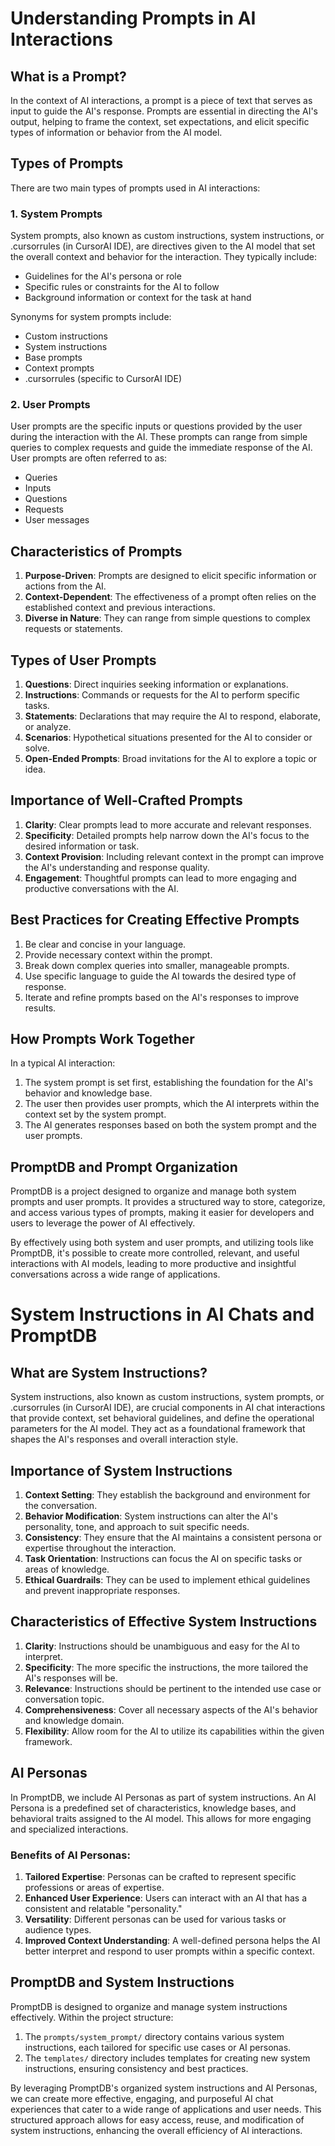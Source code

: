 # Understanding Prompts in AI Interactions

## What is a Prompt?

In the context of AI interactions, a prompt is a piece of text that serves as input to guide the AI's response. Prompts are essential in directing the AI's output, helping to frame the context, set expectations, and elicit specific types of information or behavior from the AI model.

## Types of Prompts

There are two main types of prompts used in AI interactions:

### 1. System Prompts

System prompts, also known as custom instructions, system instructions, or .cursorrules (in CursorAI IDE), are directives given to the AI model that set the overall context and behavior for the interaction. They typically include:

- Guidelines for the AI's persona or role
- Specific rules or constraints for the AI to follow
- Background information or context for the task at hand

Synonyms for system prompts include:
- Custom instructions
- System instructions
- Base prompts
- Context prompts
- .cursorrules (specific to CursorAI IDE)

### 2. User Prompts

User prompts are the specific inputs or questions provided by the user during the interaction with the AI. These prompts can range from simple queries to complex requests and guide the immediate response of the AI. User prompts are often referred to as:

- Queries
- Inputs
- Questions
- Requests
- User messages

## Characteristics of Prompts

1. **Purpose-Driven**: Prompts are designed to elicit specific information or actions from the AI.
2. **Context-Dependent**: The effectiveness of a prompt often relies on the established context and previous interactions.
3. **Diverse in Nature**: They can range from simple questions to complex requests or statements.

## Types of User Prompts

1. **Questions**: Direct inquiries seeking information or explanations.
2. **Instructions**: Commands or requests for the AI to perform specific tasks.
3. **Statements**: Declarations that may require the AI to respond, elaborate, or analyze.
4. **Scenarios**: Hypothetical situations presented for the AI to consider or solve.
5. **Open-Ended Prompts**: Broad invitations for the AI to explore a topic or idea.

## Importance of Well-Crafted Prompts

1. **Clarity**: Clear prompts lead to more accurate and relevant responses.
2. **Specificity**: Detailed prompts help narrow down the AI's focus to the desired information or task.
3. **Context Provision**: Including relevant context in the prompt can improve the AI's understanding and response quality.
4. **Engagement**: Thoughtful prompts can lead to more engaging and productive conversations with the AI.

## Best Practices for Creating Effective Prompts

1. Be clear and concise in your language.
2. Provide necessary context within the prompt.
3. Break down complex queries into smaller, manageable prompts.
4. Use specific language to guide the AI towards the desired type of response.
5. Iterate and refine prompts based on the AI's responses to improve results.

## How Prompts Work Together

In a typical AI interaction:

1. The system prompt is set first, establishing the foundation for the AI's behavior and knowledge base.
2. The user then provides user prompts, which the AI interprets within the context set by the system prompt.
3. The AI generates responses based on both the system prompt and the user prompts.

## PromptDB and Prompt Organization

PromptDB is a project designed to organize and manage both system prompts and user prompts. It provides a structured way to store, categorize, and access various types of prompts, making it easier for developers and users to leverage the power of AI effectively.

By effectively using both system and user prompts, and utilizing tools like PromptDB, it's possible to create more controlled, relevant, and useful interactions with AI models, leading to more productive and insightful conversations across a wide range of applications.

# System Instructions in AI Chats and PromptDB

## What are System Instructions?

System instructions, also known as custom instructions, system prompts, or .cursorrules (in CursorAI IDE), are crucial components in AI chat interactions that provide context, set behavioral guidelines, and define the operational parameters for the AI model. They act as a foundational framework that shapes the AI's responses and overall interaction style.

## Importance of System Instructions

1. **Context Setting**: They establish the background and environment for the conversation.
2. **Behavior Modification**: System instructions can alter the AI's personality, tone, and approach to suit specific needs.
3. **Consistency**: They ensure that the AI maintains a consistent persona or expertise throughout the interaction.
4. **Task Orientation**: Instructions can focus the AI on specific tasks or areas of knowledge.
5. **Ethical Guardrails**: They can be used to implement ethical guidelines and prevent inappropriate responses.

## Characteristics of Effective System Instructions

1. **Clarity**: Instructions should be unambiguous and easy for the AI to interpret.
2. **Specificity**: The more specific the instructions, the more tailored the AI's responses will be.
3. **Relevance**: Instructions should be pertinent to the intended use case or conversation topic.
4. **Comprehensiveness**: Cover all necessary aspects of the AI's behavior and knowledge domain.
5. **Flexibility**: Allow room for the AI to utilize its capabilities within the given framework.

## AI Personas

In PromptDB, we include AI Personas as part of system instructions. An AI Persona is a predefined set of characteristics, knowledge bases, and behavioral traits assigned to the AI model. This allows for more engaging and specialized interactions.

### Benefits of AI Personas:

1. **Tailored Expertise**: Personas can be crafted to represent specific professions or areas of expertise.
2. **Enhanced User Experience**: Users can interact with an AI that has a consistent and relatable "personality."
3. **Versatility**: Different personas can be used for various tasks or audience types.
4. **Improved Context Understanding**: A well-defined persona helps the AI better interpret and respond to user prompts within a specific context.

## PromptDB and System Instructions

PromptDB is designed to organize and manage system instructions effectively. Within the project structure:

1. The `prompts/system_prompt/` directory contains various system instructions, each tailored for specific use cases or AI personas.
2. The `templates/` directory includes templates for creating new system instructions, ensuring consistency and best practices.

By leveraging PromptDB's organized system instructions and AI Personas, we can create more effective, engaging, and purposeful AI chat experiences that cater to a wide range of applications and user needs. This structured approach allows for easy access, reuse, and modification of system instructions, enhancing the overall efficiency of AI interactions.
